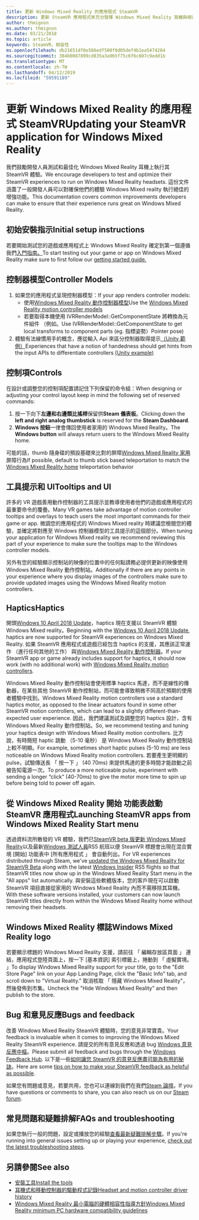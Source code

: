 ```yaml
---
title: 更新 Windows Mixed Reality 的應用程式 SteamVR
description: 更新 SteamVR 應用程式來充分發揮 Windows Mixed Reality 耳機與相容性的最佳做法。
author: thmignon
ms.author: thmignon
ms.date: 03/21/2018
ms.topic: article
keywords: SteamVR，相容性
ms.openlocfilehash: db21651df8e586edf500f0d05def4b1ea5474284
ms.sourcegitcommit: 384b0087899cd835a3a965f75c6f6c607c9edd1b
ms.translationtype: MT
ms.contentlocale: zh-TW
ms.lasthandoff: 04/12/2019
ms.locfileid: "59591189"
---
```

# <a name="updating-your-steamvr-application-for-windows-mixed-reality"></a><span data-ttu-id="38fe5-104">更新 Windows Mixed Reality 的應用程式 SteamVR</span><span class="sxs-lookup"><span data-stu-id="38fe5-104">Updating your SteamVR application for Windows Mixed Reality</span></span>

<span data-ttu-id="38fe5-105">我們鼓勵開發人員測試和最佳化 Windows Mixed Reality 耳機上執行其 SteamVR 體驗。</span><span class="sxs-lookup"><span data-stu-id="38fe5-105">We encourage developers to test and optimize their SteamVR experiences to run on Windows Mixed Reality headsets.</span></span> <span data-ttu-id="38fe5-106">這份文件涵蓋了一般開發人員可以對確保他們的體驗 Windows Mixed reality 執行絕佳的增強功能。</span><span class="sxs-lookup"><span data-stu-id="38fe5-106">This documentation covers common improvements developers can make to ensure that their experience runs great on Windows Mixed Reality.</span></span>

## <a name="initial-setup-instructions"></a><span data-ttu-id="38fe5-107">初始安裝指示</span><span class="sxs-lookup"><span data-stu-id="38fe5-107">Initial setup instructions</span></span>

<span data-ttu-id="38fe5-108">若要開始測試您的遊戲或應用程式上 Windows Mixed Reality 確定到第一個遵循我們[入門指南。](http://aka.ms/WindowsMixedRealitySteamVR)</span><span class="sxs-lookup"><span data-stu-id="38fe5-108">To start testing out your game or app on Windows Mixed Reality make sure to first follow our [getting started guide.](http://aka.ms/WindowsMixedRealitySteamVR)</span></span>

## <a name="controller-models"></a><span data-ttu-id="38fe5-109">控制器模型</span><span class="sxs-lookup"><span data-stu-id="38fe5-109">Controller Models</span></span>
1. <span data-ttu-id="38fe5-110">如果您的應用程式呈現控制器模型：</span><span class="sxs-lookup"><span data-stu-id="38fe5-110">If your app renders controller models:</span></span>
    * <span data-ttu-id="38fe5-111">使用[Windows Mixed Reality 動作控制器模型](motion-controllers.md#rendering-the-motion-controller-model)</span><span class="sxs-lookup"><span data-stu-id="38fe5-111">Use the [Windows Mixed Reality motion controller models](motion-controllers.md#rendering-the-motion-controller-model)</span></span>
    * <span data-ttu-id="38fe5-112">若要取得本機使用 IVRRenderModel::GetComponentState 將轉換為元件組件 （例如。</span><span class="sxs-lookup"><span data-stu-id="38fe5-112">Use IVRRenderModel::GetComponentState to get local transforms to component parts (eg.</span></span> <span data-ttu-id="38fe5-113">指標姿勢）</span><span class="sxs-lookup"><span data-stu-id="38fe5-113">Pointer pose)</span></span>
2. <span data-ttu-id="38fe5-114">體驗有法線慣用手的概念，應從輸入 Api 來區分控制器取得提示[（Unity 範例）](gestures-and-motion-controllers-in-unity.md#unity-buttonaxis-mapping-table)</span><span class="sxs-lookup"><span data-stu-id="38fe5-114">Experiences that have a notion of handedness should get hints from the input APIs to differentiate controllers [(Unity example)](gestures-and-motion-controllers-in-unity.md#unity-buttonaxis-mapping-table)</span></span>

## <a name="controls"></a><span data-ttu-id="38fe5-115">控制項</span><span class="sxs-lookup"><span data-stu-id="38fe5-115">Controls</span></span>

<span data-ttu-id="38fe5-116">在設計或調整您的控制項配置請記住下列保留的命令組：</span><span class="sxs-lookup"><span data-stu-id="38fe5-116">When designing or adjusting your control layout keep in mind the following set of reserved commands:</span></span>
1. <span data-ttu-id="38fe5-117">按一下向下**左邊和右邊類比搖桿**保留供**Steam 儀表板**。</span><span class="sxs-lookup"><span data-stu-id="38fe5-117">Clicking down the **left and right analog thumbstick** is reserved for the **Steam Dashboard**.</span></span>
2. <span data-ttu-id="38fe5-118">**Windows 按鈕**一律會傳回使用者家用的 Windows Mixed Reality。</span><span class="sxs-lookup"><span data-stu-id="38fe5-118">The **Windows button** will always return users to the Windows Mixed Reality home.</span></span>

<span data-ttu-id="38fe5-119">可能的話，thumb 隨身碟的預設基礎來比對的屏障[Windows Mixed Reality 家用](navigating-the-windows-mixed-reality-home.md#getting-around-your-home)屏障行為</span><span class="sxs-lookup"><span data-stu-id="38fe5-119">If possible, default to thumb stick based teleportation to match the [Windows Mixed Reality home](navigating-the-windows-mixed-reality-home.md#getting-around-your-home) teleportation behavior</span></span>

## <a name="tooltips-and-ui"></a><span data-ttu-id="38fe5-120">工具提示和 UI</span><span class="sxs-lookup"><span data-stu-id="38fe5-120">Tooltips and UI</span></span>

<span data-ttu-id="38fe5-121">許多的 VR 遊戲善用動作控制器的工具提示並教導使用者他們的遊戲或應用程式的最重要命令的覆疊。</span><span class="sxs-lookup"><span data-stu-id="38fe5-121">Many VR games take advantage of motion controller tooltips and overlays to teach users the most important commands for their game or app.</span></span> <span data-ttu-id="38fe5-122">微調您的應用程式的 Windows Mixed reality 時建議您檢閱您的體驗，並確定將對應至 Windows 控制器模型的工具提示的這個部分。</span><span class="sxs-lookup"><span data-stu-id="38fe5-122">When tuning your application for Windows Mixed reality we recommend reviewing this part of your experience to make sure the tooltips map to the Windows controller models.</span></span>

<span data-ttu-id="38fe5-123">另外有您的經驗顯示控制站的映像的位置中的任何點請務必提供更新的映像使用 Windows Mixed Reality 動作控制站。</span><span class="sxs-lookup"><span data-stu-id="38fe5-123">Additionally if there are any points in your experience where you display images of the controllers make sure to provide updated images using the Windows Mixed Reality motion controllers.</span></span>

## <a name="haptics"></a><span data-ttu-id="38fe5-124">Haptics</span><span class="sxs-lookup"><span data-stu-id="38fe5-124">Haptics</span></span>

<span data-ttu-id="38fe5-125">開頭[Windows 10 April 2018 Update](release-notes-april-2018.md)，haptics 現在支援以 SteamVR 體驗 Windows Mixed reality。</span><span class="sxs-lookup"><span data-stu-id="38fe5-125">Beginning with the [Windows 10 April 2018 Update](release-notes-april-2018.md), haptics are now supported for SteamVR experiences on Windows Mixed Reality.</span></span> <span data-ttu-id="38fe5-126">如果 SteamVR 應用程式或遊戲已經包含 haptics 的支援，其應該正常運作 （進行任何其他的工作） 與[Windows Mixed Reality 動作控制器](motion-controllers.md)。</span><span class="sxs-lookup"><span data-stu-id="38fe5-126">If your SteamVR app or game already includes support for haptics, it should now work (with no additional work) with [Windows Mixed Reality motion controllers](motion-controllers.md).</span></span>

<span data-ttu-id="38fe5-127">Windows Mixed Reality 動作控制站會使用標準 haptics 馬達，而不是線性的傳動器，在某些其他 SteamVR 動作控制站，而可能會導致稍微不同高於預期的使用者體驗中找到。</span><span class="sxs-lookup"><span data-stu-id="38fe5-127">Windows Mixed Reality motion controllers use a standard haptics motor, as opposed to the linear actuators found in some other SteamVR motion controllers, which can lead to a slightly different-than-expected user experience.</span></span> <span data-ttu-id="38fe5-128">因此，我們建議測試及調整您的 haptics 設計，含有 Windows Mixed Reality 動作控制站。</span><span class="sxs-lookup"><span data-stu-id="38fe5-128">So, we recommend testing and tuning your haptics design with Windows Mixed Reality motion controllers.</span></span> <span data-ttu-id="38fe5-129">比方說，有時簡短 haptic 跳動 （5-10 毫秒） 是 Windows Mixed Reality 動作控制站上較不明顯。</span><span class="sxs-lookup"><span data-stu-id="38fe5-129">For example, sometimes short haptic pulses (5-10 ms) are less noticeable on Windows Mixed Reality motion controllers.</span></span> <span data-ttu-id="38fe5-130">若要產生更明顯的 pulse，試驗傳送長 「 按一下 」 (40 70ms) 來提供馬達的更多時間才能啟動之前被告知電源一次。</span><span class="sxs-lookup"><span data-stu-id="38fe5-130">To produce a more noticeable pulse, experiment with sending a longer “click” (40-70ms) to give the motor more time to spin up before being told to power off again.</span></span>

## <a name="launching-steamvr-apps-from-windows-mixed-reality-start-menu"></a><span data-ttu-id="38fe5-131">從 Windows Mixed Reality 開始 功能表啟動 SteamVR 應用程式</span><span class="sxs-lookup"><span data-stu-id="38fe5-131">Launching SteamVR apps from Windows Mixed Reality Start menu</span></span>

<span data-ttu-id="38fe5-132">透過資料流所散發的 VR 體驗，我們已[SteamVR beta 版更新 Windows Mixed Reality](https://steamcommunity.com/games/719950/announcements/detail/1687045485866139800)以及最新[Windows 測試人員](https://insider.windows.com)RS5 航班以便 SteamVR 標題會出現在混合實境 [開始] 功能表中 [所有應用程式 」 會自動列出。</span><span class="sxs-lookup"><span data-stu-id="38fe5-132">For VR experiences distributed through Steam, we've [updated the Windows Mixed Reality for SteamVR Beta](https://steamcommunity.com/games/719950/announcements/detail/1687045485866139800) along with the latest [Windows Insider](https://insider.windows.com) RS5 flights so that SteamVR titles now show up in the Windows Mixed Reality Start menu in the "All apps" list automatically.</span></span> <span data-ttu-id="38fe5-133">與安裝這些軟體版本，您的客戶現在可以啟動 SteamVR 項目直接從家用的 Windows Mixed Reality 內而不需移除其耳機。</span><span class="sxs-lookup"><span data-stu-id="38fe5-133">With these software versions installed, your customers can now launch SteamVR titles directly from within the Windows Mixed Reality home without removing their headsets.</span></span>

## <a name="windows-mixed-reality-logo"></a><span data-ttu-id="38fe5-134">Windows Mixed Reality 標誌</span><span class="sxs-lookup"><span data-stu-id="38fe5-134">Windows Mixed Reality logo</span></span>

<span data-ttu-id="38fe5-135">若要顯示標題的 Windows Mixed Reality 支援，請前往 「 編輯存放區頁面 」 連結，應用程式登陸頁面上，按一下 [基本資訊] 索引標籤上，捲動到 「 虛擬實境。 」</span><span class="sxs-lookup"><span data-stu-id="38fe5-135">To display Windows Mixed Reality support for your title, go to the "Edit Store Page" link on your App Landing Page, click the "Basic Info" tab, and scroll down to "Virtual Reality."</span></span> <span data-ttu-id="38fe5-136">取消核取 「 隱藏 Windows Mixed Reality"，然後發佈到市集。</span><span class="sxs-lookup"><span data-stu-id="38fe5-136">Uncheck the "Hide Windows Mixed Reality" and then publish to the store.</span></span>

## <a name="bugs-and-feedback"></a><span data-ttu-id="38fe5-137">Bug 和意見反應</span><span class="sxs-lookup"><span data-stu-id="38fe5-137">Bugs and feedback</span></span>

<span data-ttu-id="38fe5-138">改善 Windows Mixed Reality SteamVR 體驗時，您的意見非常寶貴。</span><span class="sxs-lookup"><span data-stu-id="38fe5-138">Your feedback is invaluable when it comes to improving the Windows Mixed Reality SteamVR experience.</span></span> <span data-ttu-id="38fe5-139">請提交的所有意見反應和透過 bug [Windows 意見反應中樞](https://docs.microsoft.com/windows/mixed-reality/enthusiast-guide/filing-feedback)。</span><span class="sxs-lookup"><span data-stu-id="38fe5-139">Please submit all feedback and bugs through the [Windows Feedback Hub](https://docs.microsoft.com/windows/mixed-reality/enthusiast-guide/filing-feedback).</span></span> <span data-ttu-id="38fe5-140">以下是一些[如何讓您 SteamVR 的意見反應盡可能為有用的秘訣](https://docs.microsoft.com/windows/mixed-reality/enthusiast-guide/using-steamvr-with-windows-mixed-reality#sharing-feedback-on-steamvr)。</span><span class="sxs-lookup"><span data-stu-id="38fe5-140">Here are some [tips on how to make your SteamVR feedback as helpful as possible](https://docs.microsoft.com/windows/mixed-reality/enthusiast-guide/using-steamvr-with-windows-mixed-reality#sharing-feedback-on-steamvr).</span></span>

<span data-ttu-id="38fe5-141">如果您有問題或意見，若要共用，您也可以連線到我們在我們[Steam 論壇](http://steamcommunity.com/app/719950/discussions/)。</span><span class="sxs-lookup"><span data-stu-id="38fe5-141">If you have questions or comments to share, you can also reach us on our [Steam forum](http://steamcommunity.com/app/719950/discussions/).</span></span>

## <a name="faqs-and-troubleshooting"></a><span data-ttu-id="38fe5-142">常見問題和疑難排解</span><span class="sxs-lookup"><span data-stu-id="38fe5-142">FAQs and troubleshooting</span></span>

<span data-ttu-id="38fe5-143">如果您執行一般的問題，設定或播放您的經驗[查看最新疑難排解步驟](https://docs.microsoft.com/windows/mixed-reality/enthusiast-guide/troubleshooting-windows-mixed-reality#steamvr)。</span><span class="sxs-lookup"><span data-stu-id="38fe5-143">If you're running into general issues setting up or playing your experience, [check out the latest troubleshooting steps](https://docs.microsoft.com/windows/mixed-reality/enthusiast-guide/troubleshooting-windows-mixed-reality#steamvr).</span></span>

## <a name="see-also"></a><span data-ttu-id="38fe5-144">另請參閱</span><span class="sxs-lookup"><span data-stu-id="38fe5-144">See also</span></span>
* [<span data-ttu-id="38fe5-145">安裝工具</span><span class="sxs-lookup"><span data-stu-id="38fe5-145">Install the tools</span></span>](install-the-tools.md)
* [<span data-ttu-id="38fe5-146">耳機式和移動控制器的驅動程式記錄</span><span class="sxs-lookup"><span data-stu-id="38fe5-146">Headset and motion controller driver history</span></span>](https://docs.microsoft.com/windows/mixed-reality/enthusiast-guide/mixed-reality-software)
* [<span data-ttu-id="38fe5-147">Windows Mixed Reality 最小電腦的硬體相容性指導方針</span><span class="sxs-lookup"><span data-stu-id="38fe5-147">Windows Mixed Reality minimum PC hardware compatibility guidelines</span></span>](https://docs.microsoft.com/windows/mixed-reality/enthusiast-guide/windows-mixed-reality-minimum-pc-hardware-compatibility-guidelines)
